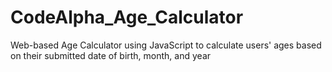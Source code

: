 # CodeAlpha_Age_Calculator
Web-based Age Calculator using JavaScript to calculate users' ages based on their submitted date of birth, month, and year
